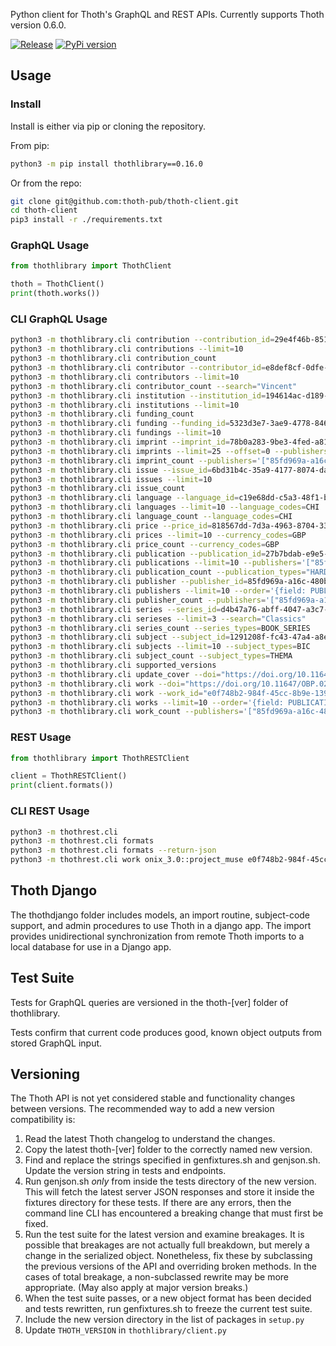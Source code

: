 Python client for Thoth's GraphQL and REST APIs. Currently supports Thoth version 0.6.0.

[![Release](https://img.shields.io/github/release/openbookpublishers/thoth-client.svg?colorB=58839b)](https://github.com/openbookpublishers/thoth-client/releases) [![PyPi version](https://badgen.net/pypi/v/thothlibrary/)](https://pypi.org/project/thothlibrary)

## Usage

### Install
Install is either via pip or cloning the repository.

From pip:
```sh
python3 -m pip install thothlibrary==0.16.0
```

Or from the repo:
```sh
git clone git@github.com:thoth-pub/thoth-client.git
cd thoth-client
pip3 install -r ./requirements.txt
```

### GraphQL Usage
```python
from thothlibrary import ThothClient

thoth = ThothClient()
print(thoth.works())
```

### CLI GraphQL Usage
```sh
python3 -m thothlibrary.cli contribution --contribution_id=29e4f46b-851a-4d7b-bb41-e6f305fc2b11
python3 -m thothlibrary.cli contributions --limit=10
python3 -m thothlibrary.cli contribution_count
python3 -m thothlibrary.cli contributor --contributor_id=e8def8cf-0dfe-4da9-b7fa-f77e7aec7524
python3 -m thothlibrary.cli contributors --limit=10
python3 -m thothlibrary.cli contributor_count --search="Vincent"
python3 -m thothlibrary.cli institution --institution_id=194614ac-d189-4a74-8bf4-74c0c9de4a81
python3 -m thothlibrary.cli institutions --limit=10
python3 -m thothlibrary.cli funding_count
python3 -m thothlibrary.cli funding --funding_id=5323d3e7-3ae9-4778-8464-9400fbbb959e
python3 -m thothlibrary.cli fundings --limit=10
python3 -m thothlibrary.cli imprint --imprint_id=78b0a283-9be3-4fed-a811-a7d4b9df7b25
python3 -m thothlibrary.cli imprints --limit=25 --offset=0 --publishers='["85fd969a-a16c-480b-b641-cb9adf979c3b" "9c41b13c-cecc-4f6a-a151-be4682915ef5"]'
python3 -m thothlibrary.cli imprint_count --publishers='["85fd969a-a16c-480b-b641-cb9adf979c3b" "9c41b13c-cecc-4f6a-a151-be4682915ef5"]'
python3 -m thothlibrary.cli issue --issue_id=6bd31b4c-35a9-4177-8074-dab4896a4a3d
python3 -m thothlibrary.cli issues --limit=10
python3 -m thothlibrary.cli issue_count
python3 -m thothlibrary.cli language --language_id=c19e68dd-c5a3-48f1-bd56-089ee732604c
python3 -m thothlibrary.cli languages --limit=10 --language_codes=CHI
python3 -m thothlibrary.cli language_count --language_codes=CHI
python3 -m thothlibrary.cli price --price_id=818567dd-7d3a-4963-8704-3381b5432877
python3 -m thothlibrary.cli prices --limit=10 --currency_codes=GBP
python3 -m thothlibrary.cli price_count --currency_codes=GBP
python3 -m thothlibrary.cli publication --publication_id=27b7bdab-e9e5-4220-811e-1f370861f5e1
python3 -m thothlibrary.cli publications --limit=10 --publishers='["85fd969a-a16c-480b-b641-cb9adf979c3b"]'
python3 -m thothlibrary.cli publication_count --publication_types="HARDBACK"
python3 -m thothlibrary.cli publisher --publisher_id=85fd969a-a16c-480b-b641-cb9adf979c3b
python3 -m thothlibrary.cli publishers --limit=10 --order='{field: PUBLISHER_ID, direction: ASC}' --offset=0 --publishers='["85fd969a-a16c-480b-b641-cb9adf979c3b" "9c41b13c-cecc-4f6a-a151-be4682915ef5"]'
python3 -m thothlibrary.cli publisher_count --publishers='["85fd969a-a16c-480b-b641-cb9adf979c3b" "9c41b13c-cecc-4f6a-a151-be4682915ef5"]'
python3 -m thothlibrary.cli series --series_id=d4b47a76-abff-4047-a3c7-d44d85ccf009
python3 -m thothlibrary.cli serieses --limit=3 --search="Classics"
python3 -m thothlibrary.cli series_count --series_types=BOOK_SERIES
python3 -m thothlibrary.cli subject --subject_id=1291208f-fc43-47a4-a8e6-e132477ad57b
python3 -m thothlibrary.cli subjects --limit=10 --subject_types=BIC
python3 -m thothlibrary.cli subject_count --subject_types=THEMA
python3 -m thothlibrary.cli supported_versions
python3 -m thothlibrary.cli update_cover --doi="https://doi.org/10.11647/OBP.0278" --url="https://cdn.openbookpublishers.com/covers/10.11647/obp.0278.jpg"
python3 -m thothlibrary.cli work --doi="https://doi.org/10.11647/OBP.0222"
python3 -m thothlibrary.cli work --work_id="e0f748b2-984f-45cc-8b9e-13989c31dda4"
python3 -m thothlibrary.cli works --limit=10 --order='{field: PUBLICATION_DATE, direction: DESC}' --work_status=ACTIVE --work_types=MONOGRAPH --offset=1 --publishers='["85fd969a-a16c-480b-b641-cb9adf979c3b"]'
python3 -m thothlibrary.cli work_count --publishers='["85fd969a-a16c-480b-b641-cb9adf979c3b"]'
```


### REST Usage
```python
from thothlibrary import ThothRESTClient

client = ThothRESTClient()
print(client.formats())
```

### CLI REST Usage
```sh
python3 -m thothrest.cli
python3 -m thothrest.cli formats
python3 -m thothrest.cli formats --return-json
python3 -m thothrest.cli work onix_3.0::project_muse e0f748b2-984f-45cc-8b9e-13989c31dda4
```

## Thoth Django
The thothdjango folder includes models, an import routine, subject-code support, and admin procedures to use Thoth in a django app. The import provides unidirectional synchronization from remote Thoth imports to a local database for use in a Django app.

## Test Suite
Tests for GraphQL queries are versioned in the thoth-[ver] folder of thothlibrary.

Tests confirm that current code produces good, known object outputs from stored GraphQL input.

## Versioning
The Thoth API is not yet considered stable and functionality changes between versions. The recommended way to add a new version compatibility is:

1. Read the latest Thoth changelog to understand the changes.
2. Copy the latest thoth-[ver] folder to the correctly named new version.
3. Find and replace the strings specified in genfixtures.sh and genjson.sh. Update the version string in tests and endpoints.
4. Run genjson.sh _only_ from inside the tests directory of the new version. This will fetch the latest server JSON responses and store it inside the fixtures directory for these tests. If there are any errors, then the command line CLI has encountered a breaking change that must first be fixed.
5. Run the test suite for the latest version and examine breakages. It is possible that breakages are not actually full breakdown, but merely a change in the serialized object. Nonetheless, fix these by subclassing the previous versions of the API and overriding broken methods. In the cases of total breakage, a non-subclassed rewrite may be more appropriate. (May also apply at major version breaks.)
6. When the test suite passes, or a new object format has been decided and tests rewritten, run genfixtures.sh to freeze the current test suite.
7. Include the new version directory in the list of packages in `setup.py`
8. Update `THOTH_VERSION` in `thothlibrary/client.py`

